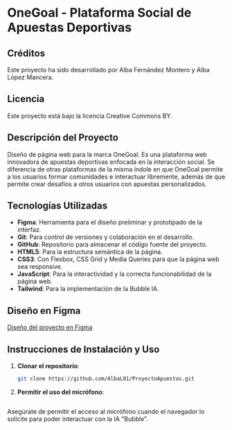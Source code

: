 # OneGoal - Plataforma Social de Apuestas Deportivas

## Créditos
Este proyecto ha sido desarrollado por Alba Fernández Montero y Alba López Mancera.

## Licencia
Este proyecto está bajo la licencia Creative Commons BY.

## Descripción del Proyecto
Diseño de página web para la marca OneGoal. Es una plataforma web innovadora de apuestas deportivas enfocada en la interacción social. Se diferencia de otras plataformas de la misma índole en que OneGoal permite a los usuarios formar comunidades e interactuar libremente, además de que permite crear desafíos a otros usuarios con apuestas personalizados.

## Tecnologías Utilizadas

- **Figma**: Herramienta para el diseño preliminar y prototipado de la interfaz.
- **Git**: Para control de versiones y colaboración en el desarrollo.
- **GitHub**: Repositorio para almacenar el código fuente del proyecto.
- **HTML5**: Para la estructura semántica de la página.
- **CSS3**: Con Flexbox, CSS Grid y Media Queries para que la página web sea responsive.
- **JavaScript**: Para la interactividad y la correcta funcionabilidad de la página web.
- **Tailwind**: Para la implementación de la Bubble IA.

## Diseño en Figma
[Diseño del proyecto en Figma](https://www.figma.com/design/o9IX9nDr9v2VicffNPvpGM/ProyectoApuestas?node-id=0-1&t=d19j94U9cnpue5eU-1)

## Instrucciones de Instalación y Uso

1. **Clonar el repositorio**:  
   ```bash
   git clone https://github.com/AlbaL01/ProyectoApuestas.git
   
2. **Permitir el uso del micrófono**:
   ```bash
Asegúrate de permitir el acceso al micrófono cuando el navegador lo solicite para poder interactuar con la IA "Bubble".
